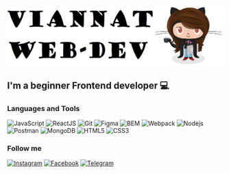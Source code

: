 [![Header](https://github.com/Maria-webdev/Maria-webdev/blob/main/assets/Capture.JPG)](https://github.com/Maria-webdev)

## I'm a beginner Frontend developer :computer:

### Languages and Tools

![JavaScript](https://img.shields.io/badge/-JavaScript-090909?style=for-the-badge&logo=JavaScript&logoColor=00FFFF)
![ReactJS](https://img.shields.io/badge/-React-090909?style=for-the-badge&logo=React&logoColor=00FFFF)
![Git](https://img.shields.io/badge/-Git-090909?style=for-the-badge&logo=Git&logoColor=00FFFF)
![Figma](https://img.shields.io/badge/-Figma-090909?style=for-the-badge&logo=Figma&logoColor=00FFFF)
![BEM](https://img.shields.io/badge/-BEM-090909?style=for-the-badge&logo=BEM&logoColor=00FFFF)
![Webpack](https://img.shields.io/badge/-Webpack-090909?style=for-the-badge&logo=Webpack&logoColor=00FFFF)
![Nodejs](https://img.shields.io/badge/-Nodejs-090909?style=for-the-badge&logo=Node.js&logoColor=00FFFF)
![Postman](https://img.shields.io/badge/-Postman-090909?style=for-the-badge&logo=Postman&logoColor=00FFFF)
![MongoDB](https://img.shields.io/badge/-MongoDB-090909?style=for-the-badge&logo=MongoDB&logoColor=00FFFF)
![HTML5](https://img.shields.io/badge/-HTML5-090909?style=for-the-badge&logo=HTML5&logoColor=00FFFF)
![CSS3](https://img.shields.io/badge/-CSS3-090909?style=for-the-badge&logo=CSS3&logoColor=00FFFF)

### Follow me

[![Instagram](https://img.shields.io/badge/-Instagram-090909?style=for-the-badge&logo=Instagram&logoColor=00FFFF)](https://www.instagram.com/8_mari_a/)
[![Facebook](https://img.shields.io/badge/-Facebook-090909?style=for-the-badge&logo=Facebook&logoColor=00FFFF)](https://www.facebook.com/profile.php?id=100006475123020)
[![Telegram](https://img.shields.io/badge/-Telegram-090909?style=for-the-badge&logo=Telegram&logoColor=00FFFF)](https://t.me/viannat)
